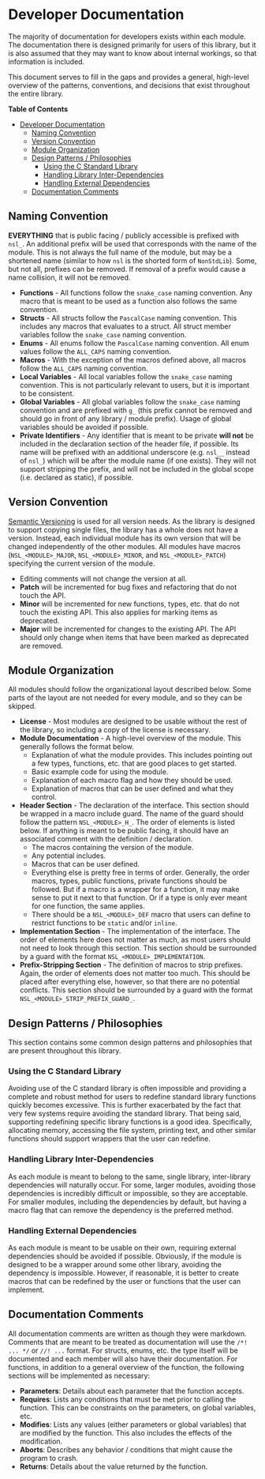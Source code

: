 # Developer Documentation

The majority of documentation for developers exists within each module. The documentation there
is designed primarily for users of this library, but it is also assumed that they may want to
know about internal workings, so that information is included.

This document serves to fill in the gaps and provides a general, high-level overview of the
patterns, conventions, and decisions that exist throughout the entire library.

<!-- markdown-toc start - Don't edit this section. Run M-x markdown-toc-refresh-toc -->
**Table of Contents**

- [Developer Documentation](#developer-documentation)
  - [Naming Convention](#naming-convention)
  - [Version Convention](#version-convention)
  - [Module Organization](#module-organization)
  - [Design Patterns / Philosophies](#design-patterns--philosophies)
    - [Using the C Standard Library](#using-the-c-standard-library)
    - [Handling Library Inter-Dependencies](#handling-library-inter-dependencies)
    - [Handling External Dependencies](#handling-external-dependencies)
  - [Documentation Comments](#documentation-comments)

<!-- markdown-toc end -->


## Naming Convention

**EVERYTHING** that is public facing / publicly accessible is prefixed with `nsl_`. An additional
prefix will be used that corresponds with the name of the module. This is not always the full
name of the module, but may be a shortened name (similar to how `nsl` is the shorted form of
`NonStdLib`). Some, but not all, prefixes can be removed. If removal of a prefix would cause a
name collision, it will not be removed.

- **Functions** - All functions follow the `snake_case` naming convention. Any macro that is meant 
  to be used as a function also follows the same convention.
- **Structs** - All structs follow the `PascalCase` naming convention. This includes any macros that
  evaluates to a struct. All struct member variables follow the `snake_case` naming convention.
- **Enums** - All enums follow the `PascalCase` naming convention. All enum values follow the
  `ALL_CAPS` naming convention.
- **Macros** - With the exception of the macros defined above, all macros follow the `ALL_CAPS` 
  naming convention.
- **Local Variables** - All local variables follow the `snake_case` naming convention. This is not
  particularly relevant to users, but it is important to be consistent.
- **Global Variables** - All global variables follow the `snake_case` naming convention and are
  prefixed with `g_` (this prefix cannot be removed and should go in front of any library /
  module prefix). Usage of global variables should be avoided if possible.
- **Private Identifiers** - Any identifier that is meant to be private **will not** be included in 
  the declaration section of the header file, if possible. Its name will be prefixed with an
  additional underscore (e.g. `nsl__` instead of `nsl_`) which will be after the module name (if
  one exists). They will not support stripping the prefix, and will not be included in the
  global scope (i.e. declared as static), if possible.

## Version Convention

[Semantic Versioning](https://semver.org) is used for all version needs. As the library is designed 
to support copying single files, the library has a whole does not have a version. Instead, each 
individual module has its own version that will be changed independently of the other modules. All 
modules have macros (`NSL_<MODULE>_MAJOR`, `NSL_<MODULE>_MINOR`, and `NSL_<MODULE>_PATCH`) 
specifying the current version of the module.

- Editing comments will not change the version at all.
- **Patch** will be incremented for bug fixes and refactoring that do not touch the API.
- **Minor** will be incremented for new functions, types, etc. that do not touch the existing API.
  This also applies for marking items as deprecated.
- **Major** will be incremented for changes to the existing API. The API should only change when 
  items that have been marked as deprecated are removed.

## Module Organization

All modules should follow the organizational layout described below. Some parts of the layout
are not needed for every module, and so they can be skipped.

- **License** - Most modules are designed to be usable without the rest of the library, so
  including a copy of the license is necessary.
- **Module Documentation** - A high-level overview of the module. This generally follows the format
  below.
  - Explanation of what the module provides. This includes pointing out a few types, functions,
    etc. that are good places to get started.
  - Basic example code for using the module.
  - Explanation of each macro flag and how they should be used.
  - Explanation of macros that can be user defined and what they control.
- **Header Section** - The declaration of the interface. This section should be wrapped in a macro
  include guard. The name of the guard should follow the pattern `NSL_<MODULE>_H_`. The order of
  elements is listed below. If anything is meant to be public facing, it should have an
  associated comment with the definition / declaration.
  - The macros containing the version of the module.
  - Any potential includes.
  - Macros that can be user defined.
  - Everything else is pretty free in terms of order. Generally, the order macros, types, public
    functions, private functions should be followed. But if a macro is a wrapper for a function,
    it may make sense to put it next to that function. Or if a type is only ever meant for one
    function, the same applies.
  - There should be a `NSL_<MODULE>_DEF` macro that users can define to restrict functions to be
    `static` and/or `inline`.
- **Implementation Section** - The implementation of the interface. The order of elements here does
  not matter as much, as most users should not need to look through this section. This section
  should be surrounded by a guard with the format `NSL_<MODULE>_IMPLEMENTATION`.
- **Prefix-Stripping Section** - The definition of macros to strip prefixes. Again, the order of
  elements does not matter too much. This should be placed after everything else, however, so
  that there are no potential conflicts. This section should be surrounded by a guard with the
  format `NSL_<MODULE>_STRIP_PREFIX_GUARD_`.

## Design Patterns / Philosophies

This section contains some common design patterns and philosophies that are present throughout
this library.

### Using the C Standard Library

Avoiding use of the C standard library is often impossible and providing a complete and robust
method for users to redefine standard library functions quickly becomes excessive. This is
further exacerbated by the fact that very few systems require avoiding the standard library.
That being said, supporting redefining specific library functions is a good idea.
Specifically, allocating memory, accessing the file system, printing text, and other similar
functions should support wrappers that the user can redefine.

### Handling Library Inter-Dependencies

As each module is meant to belong to the same, single library, inter-library dependencies will
naturally occur. For some, larger modules, avoiding those dependencies is incredibly
difficult or impossible, so they are acceptable. For smaller modules, including the
dependencies by default, but having a macro flag that can remove the dependency is the
preferred method.

### Handling External Dependencies

As each module is meant to be usable on their own, requiring external dependencies should be
avoided if possible. Obviously, if the module is designed to be a wrapper around some other
library, avoiding the dependency is impossible. However, if reasonable, it is better to create
macros that can be redefined by the user or functions that the user can implement.

## Documentation Comments

All documentation comments are written as though they were markdown. Comments that are meant to be
treated as documentation will use the `/*! ... */` or `//! ...` format. For structs, enums, etc.
the type itself will be documented and each member will also have their documentation. For
functions, in addition to a general overview of the function, the following sections will be
implemented as necessary:

- **Parameters**: Details about each parameter that the function accepts.
- **Requires**: Lists any conditions that must be met prior to calling the function. This can be
  constraints on the parameters, on global variables, etc.
- **Modifies**: Lists any values (either parameters or global variables) that are modified by the
  function. This also includes the effects of the modification.
- **Aborts**: Describes any behavior / conditions that might cause the program to crash.
- **Returns**: Details about the value returned by the function.
